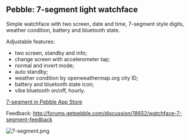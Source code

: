 ## Pebble: 7-segment light watchface ##

Simple watchface with two screen, date and time, 7-segment style digits, weather condition, battery and bluetooth state.

Adjustable features:

* two screen, standby and info;
* change screen with accelerometer tap;
* normal and invert mode;
* auto standby;
* weather condition by openweathermap.org city ID;
* battery and bluetooth state icon;
* vibe bluetooth on/off, hourly.

[7-segment in Pebble App Store](https://apps.getpebble.com/applications/5486da874c38cce14200001f)

Feedback: http://forums.getpebble.com/discussion/18652/watchface-7-segment-feedback

![7-segment.png](https://bitbucket.org/repo/BybK84/images/2061959520-7-segment.png)